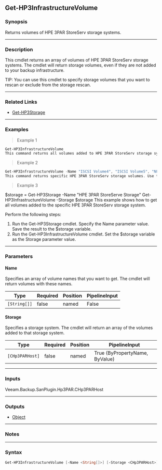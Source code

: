 Get-HP3InfrastructureVolume
---------------------------

### Synopsis
Returns volumes of HPE 3PAR StoreServ storage systems.

---

### Description

This cmdlet returns an array of volumes of HPE 3PAR StoreServ storage systems.
The cmdlet will return storage volumes, even if they are not added to your backup infrastructure.

TIP: You can use this cmdlet to specify storage volumes that you want to rescan or exclude from the storage rescan.

---

### Related Links
* [Get-HP3Storage](Get-HP3Storage)

---

### Examples
> Example 1

```PowerShell
Get-HP3InfrastructureVolume
This command returns all volumes added to HPE 3PAR StoreServ storage systems.
```
> Example 2

```PowerShell
Get-HP3InfrastructureVolume -Name "ISCSI Volume4", "ISCSI Volume5", "NFS Volume1"
This command returns specific HPE 3PAR StoreServ storage volumes. Use the Name parameter to specify the names of the volumes.
```
> Example 3

$storage = Get-HP3Storage -Name "HPE 3PAR StoreServe Storage"
Get-HP3InfrastructureVolume -Storage $storage
This example shows how to get all volumes added to the specific HPE 3PAR StoreServ storage system.

Perform the following steps:
1. Run the Get-HP3Storage cmdlet. Specify the Name parameter value. Save the result to the $storage variable.
2. Run the Get-HP3InfrastructureVolume cmdlet. Set the $storage variable as the Storage parameter value.

---

### Parameters
#### **Name**
Specifies an array of volume names that you want to get.
The cmdlet will return volumes with these names.

|Type        |Required|Position|PipelineInput|
|------------|--------|--------|-------------|
|`[String[]]`|false   |named   |False        |

#### **Storage**
Specifies a storage system.
The cmdlet will return an array of the volumes added to that storage system.

|Type           |Required|Position|PipelineInput                 |
|---------------|--------|--------|------------------------------|
|`[CHp3PARHost]`|false   |named   |True (ByPropertyName, ByValue)|

---

### Inputs
Veeam.Backup.SanPlugin.Hp3PAR.CHp3PARHost

---

### Outputs
* [Object](https://learn.microsoft.com/en-us/dotnet/api/System.Object)

---

### Notes

---

### Syntax
```PowerShell
Get-HP3InfrastructureVolume [-Name <String[]>] [-Storage <CHp3PARHost>] [<CommonParameters>]
```

